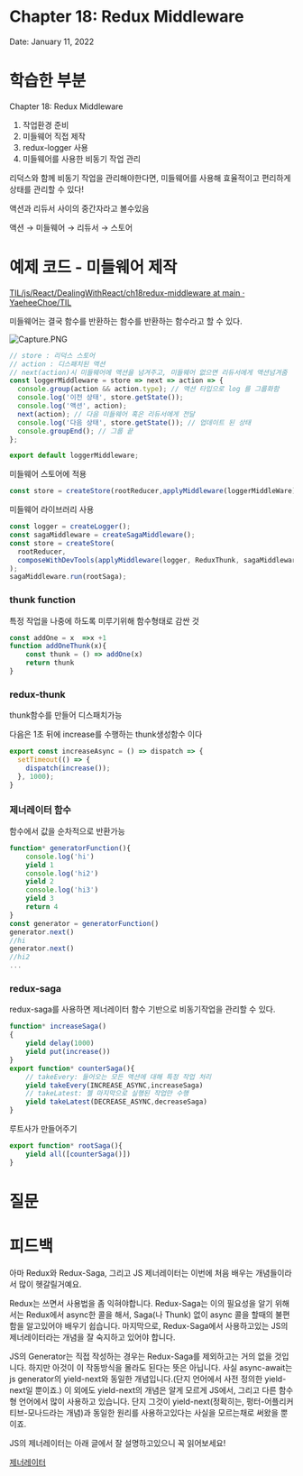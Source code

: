# Chapter 18: Redux Middleware

Date: January 11, 2022

# 학습한 부분

Chapter 18: Redux Middleware

1. 작업환경 준비
2. 미들웨어 직접 제작
3. redux-logger 사용
4. 미들웨어를 사용한 비동기 작업 관리

리덕스와 함께 비동기 작업을 관리해야한다면, 미들웨어를 사용해 효율적이고 편리하게 상태를 관리할 수 있다!

액션과 리듀서 사이의 중간자라고 볼수있음

액션 → 미들웨어 → 리듀서 → 스토어

# 예제 코드 - 미들웨어 제작

[TIL/js/React/DealingWithReact/ch18redux-middleware at main · YaeheeChoe/TIL](https://github.com/YaeheeChoe/TIL/tree/main/js/React/DealingWithReact/ch18redux-middleware)

미들웨어는 결국 함수를 반환하는 함수를 반환하는 함수라고 할 수 있다.

![Capture.PNG](Chapter%2018%20Redux%20Middleware%20a2e42b39c8244422ad953136bd11af8c/Capture.png)

```jsx
// store : 리덕스 스토어
// action : 디스패치된 액션
// next(action)시 미들웨어에 액션을 넘겨주고, 미들웨어 없으면 리듀서에게 액션넘겨줌
const loggerMiddleware = store => next => action => {
  console.group(action && action.type); // 액션 타입으로 log 를 그룹화함
  console.log('이전 상태', store.getState());
  console.log('액션', action);
  next(action); // 다음 미들웨어 혹은 리듀서에게 전달
  console.log('다음 상태', store.getState()); // 업데이트 된 상태
  console.groupEnd(); // 그룹 끝
};

export default loggerMiddleware;
```

미들웨어 스토어에 적용

```jsx
const store = createStore(rootReducer,applyMiddleware(loggerMiddleWare))
```

미들웨어 라이브러리 사용

```jsx
const logger = createLogger();
const sagaMiddleware = createSagaMiddleware();
const store = createStore(
  rootReducer,
  composeWithDevTools(applyMiddleware(logger, ReduxThunk, sagaMiddleware))
);
sagaMiddleware.run(rootSaga);
```

### thunk function

특정 작업을 나중에 하도록 미루기위해 함수형태로 감싼 것

```jsx
const addOne = x  =>x +1
function addOneThunk(x){
	const thunk = () => addOne(x)
	return thunk
}
```

### redux-thunk

thunk함수를 만들어 디스패치가능

다음은 1초 뒤에 increase를 수행하는 thunk생성함수 이다

```jsx
export const increaseAsync = () => dispatch => {
  setTimeout(() => {
    dispatch(increase());
  }, 1000);
}
```

### 제너레이터 함수

함수에서 값을 순차적으로 반환가능

```jsx
function* generatorFunction(){
	console.log('hi')
	yield 1
	console.log('hi2')
	yield 2
	console.log('hi3')
	yield 3
	return 4
}
const generator = generatorFunction()
generator.next()
//hi
generator.next()
//hi2
...
```

### redux-saga

redux-saga를 사용하면 제너레이터 함수 기반으로 비동기작업을 관리할 수 있다.

```jsx
function* increaseSaga()
{
	yield delay(1000)
	yield put(increase())
}
export function* counterSaga(){
	// takeEvery: 들어오는 모든 액션에 대해 특정 작업 처리
	yield takeEvery(INCREASE_ASYNC,increaseSaga)
	// takeLatest: 젤 마지막으로 실행된 작업만 수행
	yield takeLatest(DECREASE_ASYNC,decreaseSaga)
}
```

루트사가 만들어주기

```jsx
export function* rootSaga(){
	yield all([counterSaga()])
}
```

# 질문

# 피드백

아마 Redux와 Redux-Saga, 그리고 JS 제너레이터는 이번에 처음 배우는 개념들이라서 많이 헷갈릴거예요.

Redux는 쓰면서 사용법을 좀 익혀야합니다. Redux-Saga는 이의 필요성을 알기 위해서는 Redux에서 async한 콜을 해서, Saga(나 Thunk) 없이 async 콜을 할때의 불편함을 알고있어야 배우기 쉽습니다. 마지막으로, Redux-Saga에서 사용하고있는 JS의 제너레이터라는 개념을 잘 숙지하고 있어야 합니다.

JS의 Generator는 직접 작성하는 경우는 Redux-Saga를 제외하고는 거의 없을 것입니다. 하지만 아것이 이 작동방식을 몰라도 된다는 뜻은 아닙니다. 사실 async-await는 js generator의 yield-next와 동일한 개념입니다.(단지 언어에서 사전 정의한 yield-next일 뿐이죠.) 이 외에도 yield-next의 개념은 알게 모르게 JS에서, 그리고 다른 함수형 언어에서 많이 사용하고 있습니다. 단지 그것이 yield-next(정확히는, 펑터-어플리커티브-모나드라는 개념)과 동일한 원리를 사용하고있다는 사실을 모르는채로 써왔을 뿐이죠.

JS의 제너레이터는 아래 글에서 잘 설명하고있으니 꼭 읽어보세요!

[제너레이터](https://ko.javascript.info/generators)